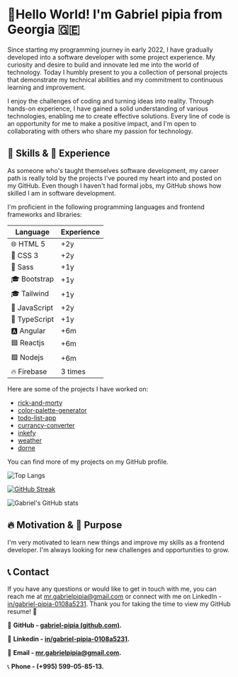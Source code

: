 
# 👋Hello World! I'm Gabriel pipia from Georgia 🇬🇪

Since starting my programming journey in early 2022, I have gradually developed into a software developer with some project experience. My curiosity and desire to build and innovate led me into the world of technology. Today I humbly present to you a collection of personal projects that demonstrate my technical abilities and my commitment to continuous learning and improvement.

   I enjoy the challenges of coding and turning ideas into reality. Through hands-on experience, I have gained a solid understanding of various technologies, enabling me to create effective solutions. Every line of code is an opportunity for me to make a positive impact, and I'm open to collaborating with others who share my passion for technology.

## 🚀 Skills & 💼 Experience

As someone who's taught themselves software development, my career path is really told by the projects I've poured my heart into and posted on my GitHub. Even though I haven't had formal jobs, my GitHub shows how skilled I am in software development.

I'm proficient in the following programming languages and frontend frameworks and libraries:

| Language       | Experience |
|----------------|------------|
| 🌐 HTML 5      | +2y        |
| 🎨 CSS 3       | +2y        |
| 🎨 Sass        | +1y        |
| 🎓 Bootstrap   | +1y        |
| 🎓 Tailwind    | +1y        |
| 🚀 JavaScript  | +2y        |
| 🚀 TypeScript  | +1y        |
| 🅰️ Angular     | +6m        |
| 🟦 Reactjs     | +6m        |
| 🟩 Nodejs      | +6m        |
| 🔥 Firebase    | 3 times    |

Here are some of the projects I have worked on:

- [rick-and-morty](https://gp-rick-and-morty.netlify.app)
- [color-palette-generator](https://gp-color-palette-generator.netlify.app)
- [todo-list-app](https://gp-todo-list-app.netlify.app)
- [currancy-converter](https://gp-currancy-converter.netlify.app)
- [inkefy](https://gp-inkefy.netlify.app)
- [weather](https://gp-weather.netlify.app/)
- [dorne](https://gp-dorne.netlify.app/)

You can find more of my projects on my GitHub profile.

![Top Langs](https://github-readme-stats.vercel.app/api/top-langs/?username=gabriel-pipia&layout=compact)

[![GitHub Streak](https://github-readme-streak-stats.herokuapp.com?user=gabriel-pipia&theme=ambient-gradient&border_radius=5&date_format=j%20M%5B%20Y%5D&border=EBEBEB)](https://git.io/streak-stats)

![Gabriel's GitHub stats](https://github-readme-stats.vercel.app/api?username=gabriel-pipia&theme=ambient_gradient&show_icons=true)

## 🔥 Motivation & 🎯 Purpose

I'm very motivated to learn new things and improve my skills as a frontend developer. I'm always looking for new challenges and opportunities to grow.

## 📞 Contact

If you have any questions or would like to get in touch with me, you can reach me at mr.gabrielpipia@gmail.com or connect with me on LinkedIn - [in/gabriel-pipia-0108a5231](https://www.linkedin.com/in/gabriel-pipia-0108a5231). Thank you for taking the time to view my GitHub resume! 🤝

🔗 **GitHub - [gabriel-pipia (github.com)](https://github.com/gabriel-pipia).**

🔗 **Linkedin - [in/gabriel-pipia-0108a5231](https://www.linkedin.com/in/gabriel-pipia-0108a5231).**

📩 **Email - mr.gabrielpipia@gmail.com.**

 📞 **Phone - (+995) 599-05-85-13.**
